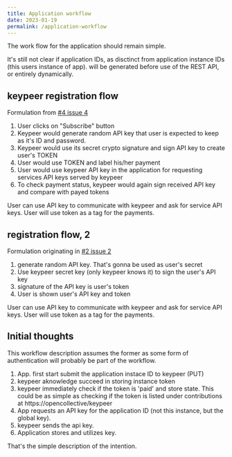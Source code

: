 ```yaml
---
title: Application workflow
date: 2023-01-19
permalink: /application-workflow
---
```


The work flow for the application should remain simple. 

It's still not clear if application IDs, as disctinct from application instance IDs (this users instance of app). will be generated before use of the REST API, or entirely dynamically.


## keypeer registration flow

Formulation from [#4 issue 4](https://github.com/poetaster/keypeer.org/issues/4#issuecomment-1399534932)

1. User clicks on "Subscribe" button
2. Keypeer would generate random API key that user is expected to keep as it's ID and password.
3. Keypeer would use its secret crypto signature and sign API key to create user's TOKEN
4. User would use TOKEN and label his/her payment
5. User would use keypeer API key in the application for requesting services API keys served by keypeer
6. To check payment status, keypeer would again sign received API key and compare with payed tokens

User can use API key to communicate with keypeer and ask for service API keys. User will use token as a tag for the payments.

## registration flow, 2

Formulation originating in [#2 issue 2](https://github.com/poetaster/keypeer.org/issues/2#issuecomment-1404049386) 

1. generate random API key. That's gonna be used as user's secret
2. Use keypeer secret key (only keypeer knows it) to sign the user's API key
3. signature of the API key is user's token
4. User is shown user's API key and token

User can use API key to communicate with keypeer and ask for service API keys. User will use token as a tag for the payments.

## Initial thoughts

This workflow description assumes the former as some form of authentication will probably be part of the workflow.

1. App. first start submit the application instace ID to keypeer (PUT)
2. keypeer aknowledge succeed in storing instance token
3. keypeer immediately check if the token is 'paid' and store state. This could be as simple as checking if the token is listed under contributions at https://opencollective/keypeer 
4. App requests an API key for the application ID (not this instance, but the global key).
5. keypeer sends the api key.
6. Application stores and utilizes key.

That's the simple description of the intention.   
  

